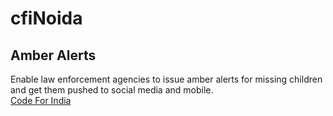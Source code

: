# cfiNoida

## Amber Alerts 
Enable law enforcement agencies to issue amber alerts for missing children and get them pushed to social media and mobile.
<br>[Code For India](http://codeforindia.org/hackathon2015/)
